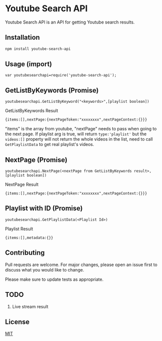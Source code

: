 # Youtube Search API

Youtube Search API is an API for getting Youtube search results.

## Installation

```bash
npm install youtube-search-api
```

## Usage (import)

```node
var youtubesearchapi=require('youtube-search-api');
```
## GetListByKeywords (Promise)
```node
youtubesearchapi.GetListByKeyword("<keywords>",[playlist boolean])
```
GetListByKeywords Result
```node
{items:[],nextPage:{nextPageToken:"xxxxxxxx",nextPageContext:{}}}
```
"items" is the array from youtube, "nextPage" needs to pass when going to the next page. If playlist arg is true, will return ```type:'playlist'``` but the ```videos:[]``` property will not return the whole videos in the list, need to call ```GetPlaylistData``` to get real playlist's videos.
## NextPage (Promise)
```node
youtubesearchapi.NextPage(<nextPage from GetListByKeywords result>,[playlist boolean])
```
NextPage Result
```node
{items:[],nextPage:{nextPageToken:"xxxxxxxx",nextPageContext:{}}}
```

## Playlist with ID (Promise)
```node
youtubesearchapi.GetPlaylistData(<Playlist Id>)
```
Playlist Result
```node
{items:[],metadata:{}}
```

## Contributing
Pull requests are welcome. For major changes, please open an issue first to discuss what you would like to change.

Please make sure to update tests as appropriate.

## TODO
1. Live stream result

## License
[MIT](https://choosealicense.com/licenses/mit/)